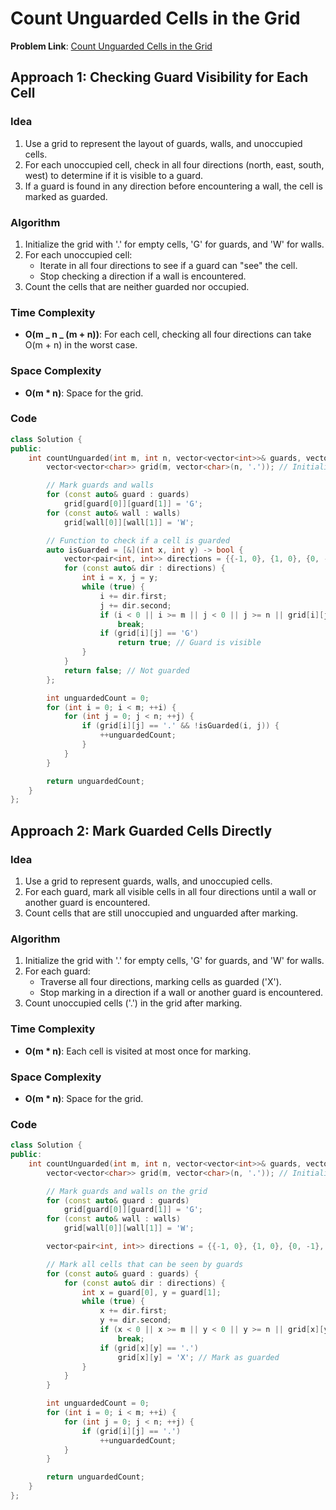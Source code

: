 # Count Unguarded Cells in the Grid

**Problem Link**: [Count Unguarded Cells in the Grid](https://leetcode.com/problems/count-unguarded-cells-in-the-grid/)

## Approach 1: Checking Guard Visibility for Each Cell

### Idea

1. Use a grid to represent the layout of guards, walls, and unoccupied cells.
2. For each unoccupied cell, check in all four directions (north, east, south, west) to determine if it is visible to a guard.
3. If a guard is found in any direction before encountering a wall, the cell is marked as guarded.

### Algorithm

1. Initialize the grid with '.' for empty cells, 'G' for guards, and 'W' for walls.
2. For each unoccupied cell:
   - Iterate in all four directions to see if a guard can "see" the cell.
   - Stop checking a direction if a wall is encountered.
3. Count the cells that are neither guarded nor occupied.

### Time Complexity

- **O(m _ n _ (m + n))**: For each cell, checking all four directions can take O(m + n) in the worst case.

### Space Complexity

- **O(m \* n)**: Space for the grid.

### Code

```cpp
class Solution {
public:
    int countUnguarded(int m, int n, vector<vector<int>>& guards, vector<vector<int>>& walls) {
        vector<vector<char>> grid(m, vector<char>(n, '.')); // Initialize grid

        // Mark guards and walls
        for (const auto& guard : guards)
            grid[guard[0]][guard[1]] = 'G';
        for (const auto& wall : walls)
            grid[wall[0]][wall[1]] = 'W';

        // Function to check if a cell is guarded
        auto isGuarded = [&](int x, int y) -> bool {
            vector<pair<int, int>> directions = {{-1, 0}, {1, 0}, {0, -1}, {0, 1}};
            for (const auto& dir : directions) {
                int i = x, j = y;
                while (true) {
                    i += dir.first;
                    j += dir.second;
                    if (i < 0 || i >= m || j < 0 || j >= n || grid[i][j] == 'W')
                        break;
                    if (grid[i][j] == 'G')
                        return true; // Guard is visible
                }
            }
            return false; // Not guarded
        };

        int unguardedCount = 0;
        for (int i = 0; i < m; ++i) {
            for (int j = 0; j < n; ++j) {
                if (grid[i][j] == '.' && !isGuarded(i, j)) {
                    ++unguardedCount;
                }
            }
        }

        return unguardedCount;
    }
};
```

## Approach 2: Mark Guarded Cells Directly

### Idea

1. Use a grid to represent guards, walls, and unoccupied cells.
2. For each guard, mark all visible cells in all four directions until a wall or another guard is encountered.
3. Count cells that are still unoccupied and unguarded after marking.

### Algorithm

1. Initialize the grid with '.' for empty cells, 'G' for guards, and 'W' for walls.
2. For each guard:
   - Traverse all four directions, marking cells as guarded ('X').
   - Stop marking in a direction if a wall or another guard is encountered.
3. Count unoccupied cells ('.') in the grid after marking.

### Time Complexity

- **O(m \* n)**: Each cell is visited at most once for marking.

### Space Complexity

- **O(m \* n)**: Space for the grid.

### Code

```cpp
class Solution {
public:
    int countUnguarded(int m, int n, vector<vector<int>>& guards, vector<vector<int>>& walls) {
        vector<vector<char>> grid(m, vector<char>(n, '.')); // Initialize grid

        // Mark guards and walls on the grid
        for (const auto& guard : guards)
            grid[guard[0]][guard[1]] = 'G';
        for (const auto& wall : walls)
            grid[wall[0]][wall[1]] = 'W';

        vector<pair<int, int>> directions = {{-1, 0}, {1, 0}, {0, -1}, {0, 1}};

        // Mark all cells that can be seen by guards
        for (const auto& guard : guards) {
            for (const auto& dir : directions) {
                int x = guard[0], y = guard[1];
                while (true) {
                    x += dir.first;
                    y += dir.second;
                    if (x < 0 || x >= m || y < 0 || y >= n || grid[x][y] == 'G' || grid[x][y] == 'W')
                        break;
                    if (grid[x][y] == '.')
                        grid[x][y] = 'X'; // Mark as guarded
                }
            }
        }

        int unguardedCount = 0;
        for (int i = 0; i < m; ++i) {
            for (int j = 0; j < n; ++j) {
                if (grid[i][j] == '.')
                    ++unguardedCount;
            }
        }

        return unguardedCount;
    }
};
```
